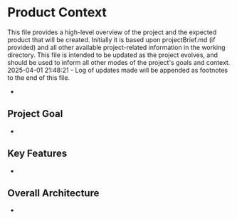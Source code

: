 # Product Context

This file provides a high-level overview of the project and the expected product that will be created. Initially it is based upon projectBrief.md (if provided) and all other available project-related information in the working directory. This file is intended to be updated as the project evolves, and should be used to inform all other modes of the project's goals and context.
2025-04-01 21:48:21 - Log of updates made will be appended as footnotes to the end of this file.

*

## Project Goal

*

## Key Features

*

## Overall Architecture

*
